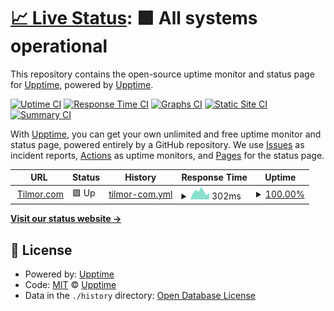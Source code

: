 # [📈 Live Status](https://status.tilmor.com): <!--live status--> **🟩 All systems operational**

This repository contains the open-source uptime monitor and status page for [Upptime](https://upptime.js.org), powered by [Upptime](https://github.com/upptime/upptime).

[![Uptime CI](https://github.com/tilmorproducts/ecommerce-status/workflows/Uptime%20CI/badge.svg)](https://github.com/tilmorproducts/ecommerce-status/actions?query=workflow%3A%22Uptime+CI%22)
[![Response Time CI](https://github.com/tilmorproducts/ecommerce-status/workflows/Response%20Time%20CI/badge.svg)](https://github.com/tilmorproducts/ecommerce-status/actions?query=workflow%3A%22Response+Time+CI%22)
[![Graphs CI](https://github.com/tilmorproducts/ecommerce-status/workflows/Graphs%20CI/badge.svg)](https://github.com/tilmorproducts/ecommerce-status/actions?query=workflow%3A%22Graphs+CI%22)
[![Static Site CI](https://github.com/tilmorproducts/ecommerce-status/workflows/Static%20Site%20CI/badge.svg)](https://github.com/tilmorproducts/ecommerce-status/actions?query=workflow%3A%22Static+Site+CI%22)
[![Summary CI](https://github.com/tilmorproducts/ecommerce-status/workflows/Summary%20CI/badge.svg)](https://github.com/tilmorproducts/ecommerce-status/actions?query=workflow%3A%22Summary+CI%22)

With [Upptime](https://upptime.js.org), you can get your own unlimited and free uptime monitor and status page, powered entirely by a GitHub repository. We use [Issues](https://github.com/upptime/upptime/issues) as incident reports, [Actions](https://github.com/tilmorproducts/ecommerce-status/actions) as uptime monitors, and [Pages](https://status.tilmor.com) for the status page.

<!--start: status pages-->
<!-- This summary is generated by Upptime (https://github.com/upptime/upptime) -->
<!-- Do not edit this manually, your changes will be overwritten -->
<!-- prettier-ignore -->
| URL | Status | History | Response Time | Uptime |
| --- | ------ | ------- | ------------- | ------ |
| <img alt="" src="https://icons.duckduckgo.com/ip3/www.tilmor.com.ico" height="13"> [Tilmor.com](https://www.tilmor.com/api/health) | 🟩 Up | [tilmor-com.yml](https://github.com/tilmorproducts/ecommerce-status/commits/HEAD/history/tilmor-com.yml) | <details><summary><img alt="Response time graph" src="./graphs/tilmor-com/response-time-week.png" height="20"> 302ms</summary><br><a href="https://status.tilmor.com/history/tilmor-com"><img alt="Response time 296" src="https://img.shields.io/endpoint?url=https%3A%2F%2Fraw.githubusercontent.com%2Ftilmorproducts%2Fecommerce-status%2FHEAD%2Fapi%2Ftilmor-com%2Fresponse-time.json"></a><br><a href="https://status.tilmor.com/history/tilmor-com"><img alt="24-hour response time 257" src="https://img.shields.io/endpoint?url=https%3A%2F%2Fraw.githubusercontent.com%2Ftilmorproducts%2Fecommerce-status%2FHEAD%2Fapi%2Ftilmor-com%2Fresponse-time-day.json"></a><br><a href="https://status.tilmor.com/history/tilmor-com"><img alt="7-day response time 302" src="https://img.shields.io/endpoint?url=https%3A%2F%2Fraw.githubusercontent.com%2Ftilmorproducts%2Fecommerce-status%2FHEAD%2Fapi%2Ftilmor-com%2Fresponse-time-week.json"></a><br><a href="https://status.tilmor.com/history/tilmor-com"><img alt="30-day response time 319" src="https://img.shields.io/endpoint?url=https%3A%2F%2Fraw.githubusercontent.com%2Ftilmorproducts%2Fecommerce-status%2FHEAD%2Fapi%2Ftilmor-com%2Fresponse-time-month.json"></a><br><a href="https://status.tilmor.com/history/tilmor-com"><img alt="1-year response time 294" src="https://img.shields.io/endpoint?url=https%3A%2F%2Fraw.githubusercontent.com%2Ftilmorproducts%2Fecommerce-status%2FHEAD%2Fapi%2Ftilmor-com%2Fresponse-time-year.json"></a></details> | <details><summary><a href="https://status.tilmor.com/history/tilmor-com">100.00%</a></summary><a href="https://status.tilmor.com/history/tilmor-com"><img alt="All-time uptime 99.91%" src="https://img.shields.io/endpoint?url=https%3A%2F%2Fraw.githubusercontent.com%2Ftilmorproducts%2Fecommerce-status%2FHEAD%2Fapi%2Ftilmor-com%2Fuptime.json"></a><br><a href="https://status.tilmor.com/history/tilmor-com"><img alt="24-hour uptime 100.00%" src="https://img.shields.io/endpoint?url=https%3A%2F%2Fraw.githubusercontent.com%2Ftilmorproducts%2Fecommerce-status%2FHEAD%2Fapi%2Ftilmor-com%2Fuptime-day.json"></a><br><a href="https://status.tilmor.com/history/tilmor-com"><img alt="7-day uptime 100.00%" src="https://img.shields.io/endpoint?url=https%3A%2F%2Fraw.githubusercontent.com%2Ftilmorproducts%2Fecommerce-status%2FHEAD%2Fapi%2Ftilmor-com%2Fuptime-week.json"></a><br><a href="https://status.tilmor.com/history/tilmor-com"><img alt="30-day uptime 100.00%" src="https://img.shields.io/endpoint?url=https%3A%2F%2Fraw.githubusercontent.com%2Ftilmorproducts%2Fecommerce-status%2FHEAD%2Fapi%2Ftilmor-com%2Fuptime-month.json"></a><br><a href="https://status.tilmor.com/history/tilmor-com"><img alt="1-year uptime 99.97%" src="https://img.shields.io/endpoint?url=https%3A%2F%2Fraw.githubusercontent.com%2Ftilmorproducts%2Fecommerce-status%2FHEAD%2Fapi%2Ftilmor-com%2Fuptime-year.json"></a></details>

<!--end: status pages-->

[**Visit our status website →**](https://status.tilmor.com)

## 📄 License

- Powered by: [Upptime](https://github.com/upptime/upptime)
- Code: [MIT](./LICENSE) © [Upptime](https://upptime.js.org)
- Data in the `./history` directory: [Open Database License](https://opendatacommons.org/licenses/odbl/1-0/)
